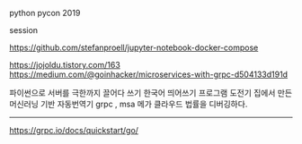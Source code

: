 python pycon 2019 

session 

https://github.com/stefanproell/jupyter-notebook-docker-compose

https://jojoldu.tistory.com/163
https://medium.com/@goinhacker/microservices-with-grpc-d504133d191d

파이썬으로 서버를 극한까지 끌어다 쓰기 
한국어 띄어쓰기 프로그램 도전기 
집에서 만든 머신러닝 기반 자동번역기 
grpc , msa 메가 클라우드 
법률을 디버깅하다. 


---

https://grpc.io/docs/quickstart/go/